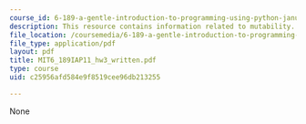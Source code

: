 ```yaml
---
course_id: 6-189-a-gentle-introduction-to-programming-using-python-january-iap-2011
description: This resource contains information related to mutability.
file_location: /coursemedia/6-189-a-gentle-introduction-to-programming-using-python-january-iap-2011/c25956afd584e9f8519cee96db213255_MIT6_189IAP11_hw3_written.pdf
file_type: application/pdf
layout: pdf
title: MIT6_189IAP11_hw3_written.pdf
type: course
uid: c25956afd584e9f8519cee96db213255

---
```

None